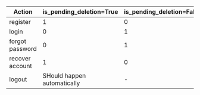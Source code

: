 | Action          | is_pending_deletion=True    | is_pending_deletion=False | is_blocked=True | is_blocked=False | is_verified=True | is_verified=False |
| --------------- | --------------------------- | ------------------------- | --------------- | ---------------- | ---------------- | ----------------- |
| register        | 1                           | 0                         | 0               | 0                | 0                | 1                 |
| login           | 0                           | 1                         | 1               | 0                | 1                | 0                 |
| forgot password | 0                           | 1                         | 0               | 1                | 1                | 0                 |
| recover account | 1                           | 0                         | NA              | NA               | NA               | NA                |
| logout          | SHould happen automatically | -                         | -               | -                | -                | -                 |
